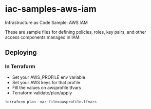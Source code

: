 # iac-samples-aws-iam
Infrastructure as Code Sample: AWS IAM

These are sample files for defining policies, roles, key pairs, and other access components managed in IAM.

## Deploying
### In Terraform
* Set your AWS_PROFILE env variable
* Set your AWS keys for that profile
* Fill the values on awsprofile.tfvars
* Terraform validate/plan/apply
```
terraform plan -var-file=awsprofile.tfvars
```
